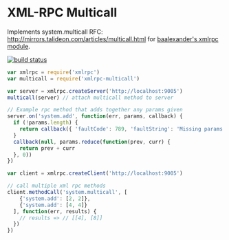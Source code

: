 # XML-RPC Multicall
Implements system.multicall RFC:
http://mirrors.talideon.com/articles/multicall.html for [baalexander's
xmlrpc module](https://github.com/baalexander/node-xmlrpc/).

[![build status](https://secure.travis-ci.org/timoxley/node-xmlrpc-multicall.png)](http://travis-ci.org/timoxley/node-xmlrpc-multicall)

```js
var xmlrpc = require('xmlrpc')
var multicall = require('xmlrpc-multicall')

var server = xmlrpc.createServer('http://localhost:9005')
multicall(server) // attach multicall method to server

// Example rpc method that adds together any params given
server.on('system.add', function(err, params, callback) {
  if (!params.length) {
    return callback({ 'faultCode': 789, 'faultString': 'Missing params' })
  }
  callback(null, params.reduce(function(prev, curr) {
    return prev + curr
  }, 0))
})

var client = xmlrpc.createClient('http://localhost:9005')

// call multiple xml rpc methods
client.methodCall('system.multicall', [
    {'system.add': [2, 2]},
    {'system.add': [4, 4]}
  ], function(err, results) {
    // results => // [[4], [8]]
  })
})
```
